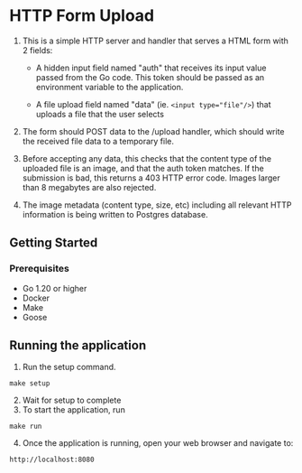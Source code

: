 # HTTP Form Upload

1. This is a simple HTTP server and handler that serves a HTML form with 2 fields:

    - A hidden input field named "auth" that receives its input value passed from the Go code. This token should be passed as an environment variable to the application.

    - A file upload field named "data" (ie. `<input type="file"/>`) that uploads a file that the user selects

2. The form should POST data to the /upload handler, which should write the received file data to a temporary file.
3. Before accepting any data, this checks that the content type of the uploaded file is an image, and that the auth token matches.
   If the submission is bad, this returns a 403 HTTP error code. Images larger than 8 megabytes are also rejected.
4. The image metadata (content type, size, etc) including all relevant HTTP information is being written to Postgres database.

## Getting Started

### Prerequisites

- Go 1.20 or higher 
- Docker
- Make
- Goose

## Running the application
1. Run the setup command.
```
make setup
```
2. Wait for setup to complete
3. To start the application, run
```
make run
```
4. Once the application is running, open your web browser and navigate to:
```
http://localhost:8080
```
